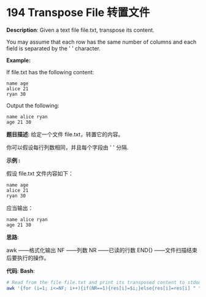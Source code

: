 # 194 Transpose File 转置文件

__Description__:
Given a text file file.txt, transpose its content.

You may assume that each row has the same number of columns and each field is separated by the ' ' character.

__Example:__

If file.txt has the following content:

```text
name age
alice 21
ryan 30
```

Output the following:

```text
name alice ryan
age 21 30
```

__题目描述__:
给定一个文件 file.txt，转置它的内容。

你可以假设每行列数相同，并且每个字段由 ' ' 分隔.

__示例 :__

假设 file.txt 文件内容如下：

```text
name age
alice 21
ryan 30
```

应当输出：

```text
name alice ryan
age 21 30
```

__思路__:

awk ——格式化输出
NF ——列数
NR ——已读的行数
END{} ——文件扫描结束后要执行的操作。

__代码__:
__Bash__:

```bash
# Read from the file file.txt and print its transposed content to stdout.
awk '{for (i=1; i<=NF; i++){if(NR==1){res[i]=$i;}else{res[i]=res[i] " " $i}}}END{for (i=1; i<=NF; i++){print res[i]}}' file.txt
```

